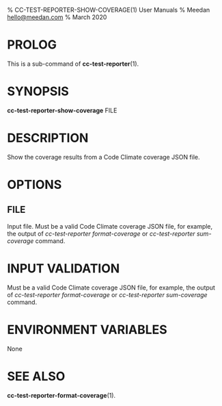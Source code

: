 % CC-TEST-REPORTER-SHOW-COVERAGE(1) User Manuals
% Meedan <hello@meedan.com>
% March 2020

# PROLOG

This is a sub-command of **cc-test-reporter**(1).

# SYNOPSIS

**cc-test-reporter-show-coverage** FILE

# DESCRIPTION

Show the coverage results from a Code Climate coverage JSON file.

# OPTIONS

## FILE

Input file. Must be a valid Code Climate coverage JSON file, for example, the
output of *cc-test-reporter format-coverage* or 
*cc-test-reporter sum-coverage* command.

# INPUT VALIDATION

Must be a valid Code Climate coverage JSON file, for example, the
output of *cc-test-reporter format-coverage* or 
*cc-test-reporter sum-coverage* command.

# ENVIRONMENT VARIABLES

None

# SEE ALSO

**cc-test-reporter-format-coverage**(1).
